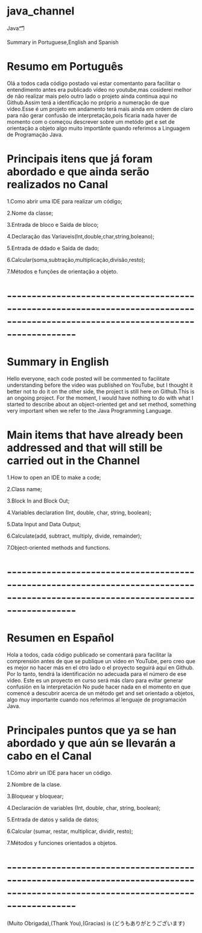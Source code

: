 # java_channel
Java🗂️

Summary in Portuguese,English and Spanish




# Resumo em Português

Olá a todos cada código postado vai estar comentanto para facilitar o entendimento antes era publicado vídeo no youtube,mas cosiderei melhor de não realizar mais pelo outro lado o projeto ainda continua aqui no Github.Assim terá a identificação no próprio a numeração de que vídeo.Esse é um projeto em andamento terá mais ainda em ordem de claro para não gerar confusão de interpretação,pois ficaria nada haver de momento com o começou descrever sobre um metódo get e set de orientação a objeto algo muito importânte quando referimos a Linguagem de Programação Java. 


# Principais itens que já foram abordado e que ainda serão realizados no Canal

1.Como abrir uma IDE para realizar um código;

2.Nome da classe;

3.Entrada de bloco e Saída de bloco;

4.Declaração das Variaveis(Int,double,char,string,boleano);

5.Entrada de ddado e Saída de dado;

6.Calcular(soma,subtração,multiplicação,divisão,resto);

7.Métodos e funções de orientação a objeto.

# --------------------------------------------------------------------------------------------------------------------------------

 # Summary in English
 
Hello everyone, each code posted will be commented to facilitate understanding before the video was published on YouTube, but I thought it better not to do it on the other side, the project is still here on Github.This is an ongoing project. For the moment, I would have nothing to do with what I started to describe about an object-oriented get and set method, something very important when we refer to the Java Programming Language.


# Main items that have already been addressed and that will still be carried out in the Channel

1.How to open an IDE to make a code;

2.Class name;

3.Block In and Block Out;

4.Variables declaration (Int, double, char, string, boolean);

5.Data Input and Data Output;

6.Calculate(add, subtract, multiply, divide, remainder);
 
7.Object-oriented methods and functions.

# --------------------------------------------------------------------------------------------------------------------------------

# Resumen en Español

Hola a todos, cada código publicado se comentará para facilitar la comprensión antes de que se publique un video en YouTube, pero creo que es mejor no hacer más en el otro lado o el proyecto seguirá aquí en Github. Por lo tanto, tendrá la identificación no adecuada para el número de ese video. Este es un proyecto en curso será más claro para evitar generar confusión en la interpretación No pude hacer nada en el momento en que comencé a descubrir acerca de un método get and set orientado a objetos, algo muy importante cuando nos referimos al lenguaje de programación Java.

# Principales puntos que ya se han abordado y que aún se llevarán a cabo en el Canal

1.Cómo abrir un IDE para hacer un código.

2.Nombre de la clase.

3.Bloquear y bloquear;

4.Declaración de variables (Int, double, char, string, boolean);

5.Entrada de datos y salida de datos;

6.Calcular (sumar, restar, multiplicar, dividir, resto);

7.Métodos y funciones orientados a objetos.

# --------------------------------------------------------------------------------------------------------------------------------

(Muito Obrigada),(Thank You),(Gracias) is (どうもありがとうございます)




